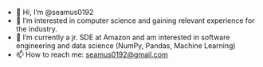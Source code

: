 - 👋 Hi, I’m @seamus0192
- 👀 I’m interested in computer science and gaining relevant experience for the industry.
- 🌱 I’m currently a jr. SDE at Amazon and am interested in software engineering and data science (NumPy, Pandas, Machine Learning)
- 📫 How to reach me: seamus0192@gmail.com
